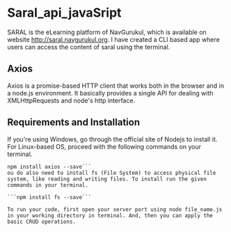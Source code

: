 # Saral_api_javaSript
SARAL is the eLearning platform of NavGurukul, which is available on website http://saral.navgurukul.org. I have created a CLI based app where users can access the content of saral using the terminal.
## Axios
Axios is a promise-based HTTP client that works both in the browser and in a node.js environment. It basically provides a single API for dealing with XMLHttpRequests and node's http interface.
## Requirements and Installation
If you're using Windows, go through the official site of Nodejs to install it. For Linux-based OS, proceed with the following commands on your terminal.

```sudo apt-get install npm
npm install axios --save```
ou do also need to install fs (File System) to access physical file system, like reading and writing files. To install run the given commands in your terminal.

```npm install fs --save```

To run your code, first open your server port using node file_name.js in your working directory in terminal. And, then you can apply the basic CRUD operations.

